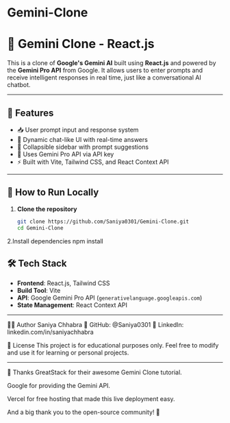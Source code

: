 # Gemini-Clone
# 🤖 Gemini Clone - React.js

This is a clone of **Google's Gemini AI** built using **React.js** and powered by the **Gemini Pro API** from Google. It allows users to enter prompts and receive intelligent responses in real time, just like a conversational AI chatbot.

---

## 🚀 Features

- 📥 User prompt input and response system
- 💬 Dynamic chat-like UI with real-time answers
- 🎨 Collapsible sidebar with prompt suggestions
- 🔑 Uses Gemini Pro API via API key
- ⚡ Built with Vite, Tailwind CSS, and React Context API

---

## 🧪 How to Run Locally

1. **Clone the repository**
   ```bash
   git clone https://github.com/Saniya0301/Gemini-Clone.git
   cd Gemini-Clone

2.Install dependencies
npm install


## 🛠️ Tech Stack

- **Frontend**: React.js, Tailwind CSS
- **Build Tool**: Vite
- **API**: Google Gemini Pro API (`generativelanguage.googleapis.com`)
- **State Management**: React Context API

---
👩‍💻 Author
Saniya Chhabra
🔗 GitHub: @Saniya0301
🔗 LinkedIn: linkedin.com/in/saniyachhabra

📜 License
This project is for educational purposes only.
Feel free to modify and use it for learning or personal projects.

---


🙌 Thanks
GreatStack for their awesome Gemini Clone tutorial.


Google for providing the Gemini API.


Vercel for free hosting that made this live deployment easy.


And a big thank you to the open-source community! 💖
